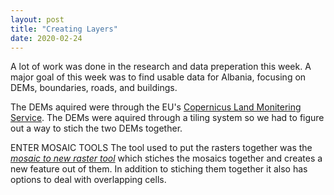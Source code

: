 ```yaml
---
layout: post
title: "Creating Layers"
date: 2020-02-24
---
```


A lot of work was done in the research and data preperation this week. A major goal of this week was to find usable data for Albania, focusing on DEMs, boundaries, roads, and buildings.

The DEMs aquired were through the EU's [Copernicus Land Monitering Service](https://land.copernicus.eu/). The DEMs were aquired through a tiling system so we had to figure out a way to stich the two DEMs together.

ENTER MOSAIC TOOLS
  The tool used to put the rasters together was the [_mosaic to new raster tool_](https://pro.arcgis.com/en/pro-app/tool-reference/data-management/mosaic-to-new-raster.htm) which stiches the mosaics together and creates a new feature out of them. In addition to stiching them together it also has options to deal with overlapping cells.
  

